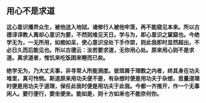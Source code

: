 ##  用心不是求道

**这心意识播弄众生，被他送入地狱。诸修行人被他牢笼，再不能窥见本来。所以古德谆谆教人离却心意识为要，不然则难见天日。学与为，即心意识之窠窟也。今绝学无为，一无所用，如痴如呆，使心意识没处下手作崇，则此我即时显然超出，不必日久而后能见也。所以古德云：汝若要求道，无你用心处。原来用心则不是求道。真求道者，惟饥来吃饭困来睡而已矣。**

**绝学无为，乃大丈夫事，非寻常人所能测度。彼琐屑于理数之内者，终其身在功夫堆里，真可怜悯。斯道原来用功夫便不是，有杂想时便是用功夫于杂想，思量道理时便是用功夫于道理，保任此我时便是用功夫于此我。今都一齐推开，作一个无事闲人。要行便行，要坐便坐。能如是，则十方如来也不能奈何你。**

